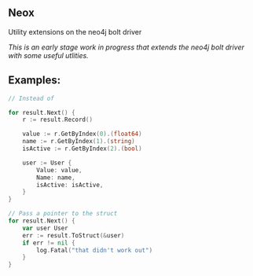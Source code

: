 ## Neox
Utility extensions on the neo4j bolt driver

_This is an early stage work in progress that extends the neo4j bolt driver with some useful utlities._

## Examples:

```go
// Instead of

for result.Next() {
    r := result.Record()

    value := r.GetByIndex(0).(float64)
    name := r.GetByIndex(1).(string)
    isActive := r.GetByIndex(2).(bool)

    user := User {
        Value: value,
        Name: name,
        isActive: isActive,
    }
}

// Pass a pointer to the struct
for result.Next() {
    var user User
    err := result.ToStruct(&user)
    if err != nil {
        log.Fatal("that didn't work out")
    }
}

```

